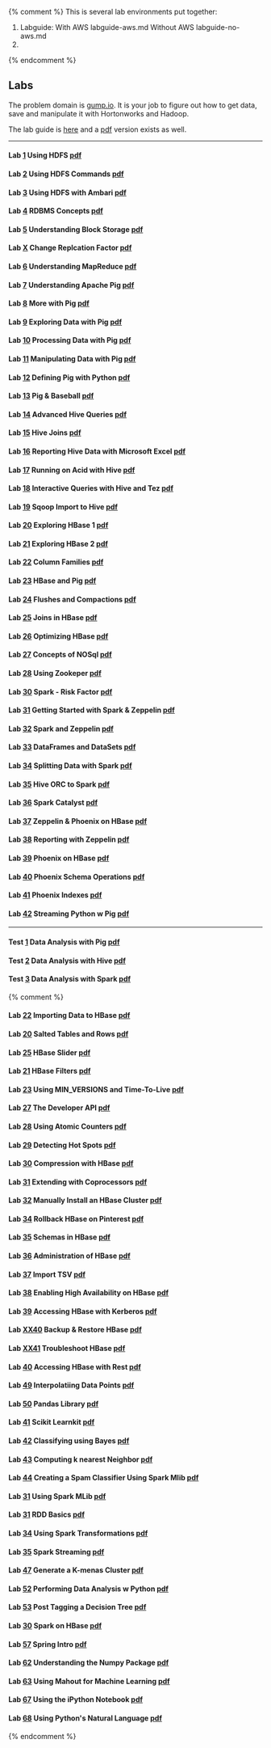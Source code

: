 {% comment %}
This is several lab environments put together:

1. Labguide:
	With AWS labguide-aws.md
	Without AWS labguide-no-aws.md
2.

{% endcomment %}
## Labs

The problem domain is [gump.io](https://virtuant.github.io/hadoop-admin-2019/gump-io.html). It is your job to figure out how to get data, save and manipulate it with Hortonworks and Hadoop. 

The lab guide is [here](https://virtuant.github.io/hadoop-admin-2019/labguide.html) and a [pdf](https://virtuant.github.io/hadoop-admin-2019/pdfs/labguide.pdf) version exists as well.

----

#### Lab [1](https://virtuant.github.io/hadoop-admin-2019/using-hdfs.html) Using HDFS [pdf](https://virtuant.github.io/hadoop-admin-2019/pdfs/using-hdfs.pdf)

#### Lab [2](https://virtuant.github.io/hadoop-admin-2019/using-hdfs-commands.html) Using HDFS Commands [pdf](https://virtuant.github.io/hadoop-admin-2019/pdfs/using-hdfs-commands.pdf)

#### Lab [3](https://virtuant.github.io/hadoop-admin-2019/using-hdfs-ambari.html) Using HDFS with Ambari [pdf](https://virtuant.github.io/hadoop-admin-2019/using-hdfs-ambari.pdf)

#### Lab [4](https://virtuant.github.io/hadoop-admin-2019/rdbms-concepts.html) RDBMS Concepts [pdf](https://virtuant.github.io/hadoop-admin-2019/rdbms-concepts.pdf)

#### Lab [5](https://virtuant.github.io/hadoop-admin-2019/understanding-block-storage.html) Understanding Block Storage [pdf](https://virtuant.github.io/hadoop-admin-2019/understanding-block-storage.pdf)

#### Lab [X](https://virtuant.github.io/hadoop-admin-2019/re-replication.html) Change Replcation Factor [pdf](https://virtuant.github.io/hadoop-admin-2019/re-replication.pdf)

#### Lab [6](https://virtuant.github.io/hadoop-admin-2019/understanding-mapreduce.html) Understanding MapReduce [pdf](https://virtuant.github.io/hadoop-admin-2019/understanding-mapreduce.pdf)

#### Lab [7](https://virtuant.github.io/hadoop-admin-2019/understanding-pig.html) Understanding Apache Pig [pdf](https://virtuant.github.io/hadoop-admin-2019/understanding-pig.pdf)

#### Lab [8](https://virtuant.github.io/hadoop-admin-2019/getting-started-with-apache-pig.html) More with Pig [pdf](https://virtuant.github.io/hadoop-admin-2019/getting-started-with-apache-pig.pdf)

#### Lab [9](https://virtuant.github.io/hadoop-admin-2019/exploring-data-with-apache-pig.html) Exploring Data with Pig [pdf](https://virtuant.github.io/hadoop-admin-2019/exploring-data-with-apache-pig.pdf)

#### Lab [10](https://virtuant.github.io/hadoop-admin-2019/processing-data-with-pig.html) Processing Data  with Pig [pdf](https://virtuant.github.io/hadoop-admin-2019/processing-data-with-pig.pdf)

#### Lab [11](https://virtuant.github.io/hadoop-admin-2019/manipulating_pig.html) Manipulating Data with Pig [pdf](https://virtuant.github.io/hadoop-admin-2019/manipulating_pig.pdf)

#### Lab [12](https://virtuant.github.io/hadoop-admin-2019/defining-a-pig-user-defined-function-in-python.html) Defining Pig with Python [pdf](https://virtuant.github.io/hadoop-admin-2019/defining-a-pig-user-defined-function-in-python.pdf)

#### Lab [13](https://virtuant.github.io/hadoop-admin-2019/pig-baseball.html) Pig & Baseball [pdf](https://virtuant.github.io/hadoop-admin-2019/pig-baseball.pdf)

#### Lab [14](https://virtuant.github.io/hadoop-admin-2019/advanced-hive-queries.html) Advanced Hive Queries [pdf](https://virtuant.github.io/hadoop-admin-2019/advanced-hive-queries.pdf)

#### Lab [15](https://virtuant.github.io/hadoop-admin-2019/hive-joins.html) Hive Joins [pdf](https://virtuant.github.io/hadoop-admin-2019/hive-joins.pdf)

#### Lab [16](https://virtuant.github.io/hadoop-admin-2019/excel-reporting.html) Reporting Hive Data with Microsoft Excel [pdf](https://virtuant.github.io/hadoop-admin-2019/excel-reporting.pdf)

#### Lab [17](https://virtuant.github.io/hadoop-admin-2019/hive-acid.html) Running on Acid with Hive [pdf](https://virtuant.github.io/hadoop-admin-2019/hive-acid.pdf)

#### Lab [18](https://virtuant.github.io/hadoop-admin-2019/query-hive-tez.html) Interactive Queries with Hive and Tez [pdf](https://virtuant.github.io/hadoop-admin-2019/query-hive-tez.pdf)

#### Lab [19](https://virtuant.github.io/hadoop-admin-2019/import-using-sqoop.html) Sqoop Import to Hive [pdf](https://virtuant.github.io/hadoop-admin-2019/import-using-sqoop.pdf)

#### Lab [20](https://virtuant.github.io/hadoop-admin-2019/exploring-hbase-1.html) Exploring HBase 1 [pdf](https://virtuant.github.io/hadoop-admin-2019/exploring-hbase-1.pdf)

#### Lab [21](https://virtuant.github.io/hadoop-admin-2019/exploring-hbase-3.html) Exploring HBase 2 [pdf](https://virtuant.github.io/hadoop-admin-2019/exploring-hbase-3.pdf)

#### Lab [22](https://virtuant.github.io/hadoop-admin-2019/column-families.html) Column Families [pdf](https://virtuant.github.io/hadoop-admin-2019/column-families.pdf)

#### Lab [23](https://virtuant.github.io/hadoop-admin-2019/hbase-pig.html) HBase and Pig [pdf](https://virtuant.github.io/hadoop-admin-2019/hbase-pig.pdf)

#### Lab [24](https://virtuant.github.io/hadoop-admin-2019/flushes-and-compactions.html) Flushes and Compactions [pdf](https://virtuant.github.io/hadoop-admin-2019/flushes-and-compactions.pdf)

#### Lab [25](https://virtuant.github.io/hadoop-admin-2019/joins-hbase.html) Joins in HBase [pdf](https://virtuant.github.io/hadoop-admin-2019/joins-hbase.pdf)

#### Lab [26](https://virtuant.github.io/hadoop-admin-2019/optimizing-hbase.html) Optimizing HBase [pdf](https://virtuant.github.io/hadoop-admin-2019/optimizing-hbase.pdf)

#### Lab [27](https://virtuant.github.io/hadoop-admin-2019/nosql-concepts.html) Concepts of NOSql [pdf](https://virtuant.github.io/hadoop-admin-2019/nosql-concepts.pdf)

#### Lab [28](https://virtuant.github.io/hadoop-admin-2019/zookeeper.html) Using Zookeper [pdf](https://virtuant.github.io/hadoop-admin-2019/zookeeper.pdf)

#### Lab [30](https://virtuant.github.io/hadoop-admin-2019/spark-risk-factor.html) Spark - Risk Factor [pdf](https://virtuant.github.io/hadoop-admin-2019/spark-risk-factor.pdf)

#### Lab [31](https://virtuant.github.io/hadoop-admin-2019/zeppelin-getting-started.html) Getting Started with Spark & Zeppelin [pdf](https://virtuant.github.io/hadoop-admin-2019/zeppelin-getting-started.pdf)
	
#### Lab [32](https://virtuant.github.io/hadoop-admin-2019/spark-zeppelin.html) Spark and Zeppelin [pdf](https://virtuant.github.io/hadoop-admin-2019/spark-zeppelin.pdf)

#### Lab [33](https://virtuant.github.io/hadoop-admin-2019/dataframes-datasets.html) DataFrames and DataSets [pdf](https://virtuant.github.io/hadoop-admin-2019/dataframes-datasets.pdf)

#### Lab [34](https://virtuant.github.io/hadoop-admin-2019/spark-splitting.html) Splitting Data with Spark [pdf](https://virtuant.github.io/hadoop-admin-2019/spark-splitting.pdf)

#### Lab [35](https://virtuant.github.io/hadoop-admin-2019/hive-orc-spark.html) Hive ORC to Spark [pdf](https://virtuant.github.io/hadoop-admin-2019/hive-orc-spark.pdf)

#### Lab [36](https://virtuant.github.io/hadoop-admin-2019/spark-catalyst.html) Spark Catalyst [pdf](https://virtuant.github.io/hadoop-admin-2019/spark-catalyst.pdf)

#### Lab [37](https://virtuant.github.io/hadoop-admin-2019/zeppelin-hbase.html) Zeppelin & Phoenix on HBase [pdf](https://virtuant.github.io/hadoop-admin-2019/zeppelin-hbase.pdf)

#### Lab [38](https://virtuant.github.io/hadoop-admin-2019/zeppelin-reporting.html) Reporting with Zeppelin [pdf](https://virtuant.github.io/hadoop-admin-2019/zeppelin-reporting.pdf)

#### Lab [39](https://virtuant.github.io/hadoop-admin-2019/phoenix-on-hbase.html) Phoenix on HBase [pdf](https://virtuant.github.io/hadoop-admin-2019/phoenix-on-hbase.pdf)

#### Lab [40](https://virtuant.github.io/hadoop-admin-2019/phoenix-schemas.html) Phoenix Schema Operations [pdf](https://virtuant.github.io/hadoop-admin-2019/phoenix-schemas.pdf)

#### Lab [41](https://virtuant.github.io/hadoop-admin-2019/phoenix-indexes.html) Phoenix Indexes [pdf](https://virtuant.github.io/hadoop-admin-2019/phoenix-indexes.pdf)

#### Lab [42](https://virtuant.github.io/hadoop-admin-2019/streaming-python-with-pig.html) Streaming Python w Pig [pdf](https://virtuant.github.io/hadoop-admin-2019/streaming-python-with-pig.pdf)

----

#### Test [1](https://virtuant.github.io/hadoop-admin-2019/weekly-test-1.html) Data Analysis with Pig [pdf](https://virtuant.github.io/hadoop-admin-2019/weekly-test-1.pdf)

#### Test [2](https://virtuant.github.io/hadoop-admin-2019/weekly-test-2.html) Data Analysis with Hive [pdf](https://virtuant.github.io/hadoop-admin-2019/weekly-test-2.pdf)

#### Test [3](https://virtuant.github.io/hadoop-admin-2019/weekly-test-3.html) Data Analysis with Spark [pdf](https://virtuant.github.io/hadoop-admin-2019/weekly-test-3.pdf)

{% comment %}

#### Lab [22](https://virtuant.github.io/hadoop-admin-2019/import-iot.html) Importing Data to HBase [pdf](https://virtuant.github.io/hadoop-admin-2019/import-iot.pdf)
#### Lab [20](https://virtuant.github.io/hadoop-admin-2019/salted-tables.html) Salted Tables and Rows [pdf](https://virtuant.github.io/hadoop-admin-2019/salted-tables.pdf)
#### Lab [25](https://virtuant.github.io/hadoop-admin-2019/hbase-slider.html) HBase Slider [pdf](https://virtuant.github.io/hadoop-admin-2019/hbase-slider.pdf)

#### Lab [21](https://virtuant.github.io/hadoop-admin-2019/hbase-filters.html) HBase Filters [pdf](https://virtuant.github.io/hadoop-admin-2019/hbase-filters.pdf)


#### Lab [23](https://virtuant.github.io/hadoop-admin-2019/min-versions-and-time-to-live.html) Using MIN_VERSIONS and Time-To-Live [pdf](https://virtuant.github.io/hadoop-admin-2019/min-versions-and-time-to-live.pdf)

#### Lab [27](https://virtuant.github.io/hadoop-admin-2019/developer-api.html) The Developer API [pdf](https://virtuant.github.io/hadoop-admin-2019/developer-api.pdf)

#### Lab [28](https://virtuant.github.io/hadoop-admin-2019/using-atomic-counters.html) Using Atomic Counters  [pdf](https://virtuant.github.io/hadoop-admin-2019/using-atomic-counters.pdf)

#### Lab [29](https://virtuant.github.io/hadoop-admin-2019/detecting-hot-spots.html) Detecting Hot Spots [pdf](https://virtuant.github.io/hadoop-admin-2019/detecting-hot-spots.pdf)

#### Lab [30](https://virtuant.github.io/hadoop-admin-2019/compression.html) Compression with HBase [pdf](https://virtuant.github.io/hadoop-admin-2019/compression.pdf)

#### Lab [31](https://virtuant.github.io/hadoop-admin-2019/extending-with-coprocessors.html) Extending with Coprocessors [pdf](https://virtuant.github.io/hadoop-admin-2019/extending-with-coprocessors.pdf)

#### Lab [32](https://virtuant.github.io/hadoop-admin-2019/manually-install-hbase-cluster.html) Manually Install an HBase Cluster [pdf](https://virtuant.github.io/hadoop-admin-2019/manually-install-hbase-cluster.pdf)

#### Lab [34](https://virtuant.github.io/hadoop-admin-2019/rollback-of-hbase-pinterest.html) Rollback HBase on Pinterest [pdf](https://virtuant.github.io/hadoop-admin-2019/rollback-of-hbase-pinterest.pdf)

#### Lab [35](https://virtuant.github.io/hadoop-admin-2019/schemas-in-hbase.html) Schemas in HBase [pdf](https://virtuant.github.io/hadoop-admin-2019/schemas-in-hbase.pdf)

#### Lab [36](https://virtuant.github.io/hadoop-admin-2019/administration-of-hbase.html) Administration of HBase [pdf](https://virtuant.github.io/hadoop-admin-2019/administration-of-hbase.pdf)

#### Lab [37](https://virtuant.github.io/hadoop-admin-2019/import-tsv.html) Import TSV [pdf](https://virtuant.github.io/hadoop-admin-2019/import-tsv.pdf)

#### Lab [38](https://virtuant.github.io/hadoop-admin-2019/enabling-hbase-high-availability.html) Enabling High Availability on HBase [pdf](https://virtuant.github.io/hadoop-admin-2019/enabling-hbase-high-availability.pdf)

#### Lab [39](https://virtuant.github.io/hadoop-admin-2019/accessing-hbase-with-kerberos-authentication.html) Accessing HBase with Kerberos [pdf](https://virtuant.github.io/hadoop-admin-2019/accessing-hbase-with-kerberos-authentication.pdf)

#### Lab [XX40](https://virtuant.github.io/hadoop-admin-2019/backup-and-restore-hbase.html) Backup & Restore HBase [pdf](https://virtuant.github.io/hadoop-admin-2019/backup-and-restore-hbase.pdf)

#### Lab [XX41](https://virtuant.github.io/hadoop-admin-2019/troubleshoot-hbase.html) Troubleshoot HBase [pdf](https://virtuant.github.io/hadoop-admin-2019/troubleshoot-hbase.pdf)
#### Lab [40](https://virtuant.github.io/hadoop-admin-2019/accessing-hbase-with-rest.html) Accessing HBase with Rest [pdf](https://virtuant.github.io/hadoop-admin-2019/accessing-hbase-with-rest.pdf)

#### Lab [49](https://virtuant.github.io/hadoop-admin-2019/interpolating-data-points.html) Interpolatiing Data Points [pdf](https://virtuant.github.io/hadoop-admin-2019/interpolating-data-points.pdf)
#### Lab [50](https://virtuant.github.io/hadoop-admin-2019/pandas-library.html) Pandas Library [pdf](https://virtuant.github.io/hadoop-admin-2019/pandas-library.pdf)

#### Lab [41](https://virtuant.github.io/hadoop-admin-2019/classification-with-scikit-learn.html) Scikit Learnkit [pdf](https://virtuant.github.io/hadoop-admin-2019/classification-with-scikit-learn.pdf)
#### Lab [42](https://virtuant.github.io/hadoop-admin-2019/classifying-text-using-naive-bayes.html) Classifying using Bayes [pdf](https://virtuant.github.io/hadoop-admin-2019/classifying-text-using-naive-bayes.pdf)

#### Lab [43](https://virtuant.github.io/hadoop-admin-2019/computing-k-nearest-neighbor.html) Computing k nearest Neighbor [pdf](https://virtuant.github.io/hadoop-admin-2019/computing-k-nearest-neighbor.pdf)
#### Lab [44](https://virtuant.github.io/hadoop-admin-2019/creating-a-spam-classifier-using-spark-mlib.html) Creating a Spam Classifier Using Spark Mlib [pdf](https://virtuant.github.io/hadoop-admin-2019/creating-a-spam-classifier-using-spark-mlib.pdf)

#### Lab [31](https://virtuant.github.io/hadoop-admin-2019/using-spark-mlib.html) Using Spark MLib [pdf](https://virtuant.github.io/hadoop-admin-2019/using-spark-mlib.pdf)


#### Lab [31](https://virtuant.github.io/hadoop-admin-2019/rdd-basics.html) RDD Basics [pdf](https://virtuant.github.io/hadoop-admin-2019/rdd-basics.pdf)

#### Lab [34](https://virtuant.github.io/hadoop-admin-2019/using-spark-transformation-and-actions.html) Using Spark Transformations [pdf](https://virtuant.github.io/hadoop-admin-2019/using-spark-transformation-and-actions.pdf)

#### Lab [35](https://virtuant.github.io/hadoop-admin-2019/spark-streaming.html) Spark Streaming [pdf](https://virtuant.github.io/hadoop-admin-2019/spark-streaming.pdf)

#### Lab [47](https://virtuant.github.io/hadoop-admin-2019/generating-a-k-means-clustering.html) Generate a K-menas Cluster [pdf](https://virtuant.github.io/hadoop-admin-2019/generating-a-k-means-clustering.pdf)

#### Lab [52](https://virtuant.github.io/hadoop-admin-2019/performing-data-analysis-with-python.html) Performing Data Analysis w Python [pdf](https://virtuant.github.io/hadoop-admin-2019/performing-data-analysis-with-python.pdf)

#### Lab [53](https://virtuant.github.io/hadoop-admin-2019/pos-tagging-using-a-decision-tree.html) Post Tagging a Decision Tree [pdf](https://virtuant.github.io/hadoop-admin-2019/pos-tagging-using-a-decision-tree.pdf)

#### Lab [30](https://virtuant.github.io/hadoop-admin-2019/spark-on-hbase.html) Spark on HBase [pdf](https://virtuant.github.io/hadoop-admin-2019/spark-on-hbase.pdf)


#### Lab [57](https://virtuant.github.io/hadoop-admin-2019/spring-intro.html) Spring Intro [pdf](https://virtuant.github.io/hadoop-admin-2019/spring-intro.pdf)
#### Lab [62](https://virtuant.github.io/hadoop-admin-2019/understanding-the-numpy-package.html) Understanding the Numpy Package [pdf](https://virtuant.github.io/hadoop-admin-2019/understanding-the-numpy-package.pdf)
#### Lab [63](https://virtuant.github.io/hadoop-admin-2019/using-apache-mahout-for-machine-learning.html) Using Mahout for Machine Learning [pdf](https://virtuant.github.io/hadoop-admin-2019/using-apache-mahout-for-machine-learning.pdf)

#### Lab [67](https://virtuant.github.io/hadoop-admin-2019/using-the-ipython-notebook.html) Using the iPython Notebook [pdf](https://virtuant.github.io/hadoop-admin-2019/using-the-ipython-notebook.pdf)
#### Lab [68](https://virtuant.github.io/hadoop-admin-2019/using-the-python-natural-language-toolkit.html) Using Python's Natural Language [pdf](https://virtuant.github.io/hadoop-admin-2019/using-the-python-natural-language-toolkit.pdf)

{% endcomment %}
